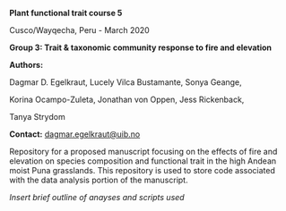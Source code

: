 **Plant functional trait course 5**

Cusco/Wayqecha, Peru - March 2020

**Group 3: Trait & taxonomic community response to fire and elevation**

**Authors:** 

Dagmar D. Egelkraut, Lucely Vilca Bustamante, Sonya Geange,

Korina Ocampo-Zuleta, Jonathan von Oppen, Jess Rickenback,
          
Tanya Strydom
          
**Contact:** dagmar.egelkraut@uib.no

Repository for a proposed manuscript focusing on the effects of fire and elevation on species composition and functional trait in the high Andean moist Puna grasslands. This repository is used to store code associated with the data analysis portion of the manuscript.

*Insert brief outline of anayses and scripts used*

